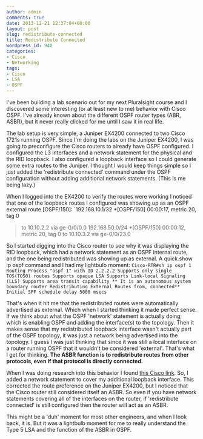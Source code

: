 ```yaml
---
author: admin
comments: true
date: 2013-12-21 12:37:04+00:00
layout: post
slug: redistribute-connected
title: Redistribute Connected
wordpress_id: 940
categories:
- Cisco
- Networking
tags:
- Cisco
- LSA
- OSPF
---
```


I've been building a lab scenario out for my next Pluralsight course and I discovered some interesting (or at least new to me) behavior with Cisco OSPF. I've already known about the different OSPF router types (ABR, ASBR), but it never really clicked for me until I saw it in real life.

The lab setup is very simple, a Juniper EX4200 connected to two Cisco 1721s running OSPF. Since I'm doing the labs on the Juniper EX4200, I was going to preconfigure the Cisco routers to already have OSPF configured. I configured the L3 interfaces and a network statement for the physical and the RID loopback. I also configured a loopback interface so I could generate some extra routes to the Juniper. I thought I would keep things simple so I just added the 'redistribute connected' command under the OSPF configuration without adding additional network statements. (This is me being lazy.)

When I logged into the EX4200 to verify the routes were working I noticed that one of the loopback routes I configured was showing up as an OSPF external route [OSPF/150]:
`192.168.10.1/32 *[OSPF/150] 00:00:17, metric 20, tag 0
> to 10.10.2.2 via ge-0/0/0.0
192.168.50.0/24 *[OSPF/150] 00:00:12, metric 20, tag 0
> to 10.10.3.2 via ge-0/0/23.0
`

So I started digging into the Cisco router to see why it was displaying the RID loopback, which had a network statement as an OSPF internal route, and the one being redistributed was showing up as external. A quick show ip ospf command and I had my lightbulb moment:
`Cisco-RTR#sh ip ospf 1
Routing Process "ospf 1" with ID 2.2.2.2
Supports only single TOS(TOS0) routes
Supports opaque LSA
Supports Link-local Signaling (LLS)
Supports area transit capability
** It is an autonomous system boundary router
Redistributing External Routes from,
connected**
Initial SPF schedule delay 5000 msecs`

That's when it hit me that the redistributed routes were automatically advertised as external. Which when I started thinking it made perfect sense. If we think about what the OSPF 'network' statement is actually doing; which is enabling OSPF and adding the interface(s) to the topology. Then it makes sense that my redistributed loopback interface wasn't actually part of the OSPF topology, it was just a network being advertised into the topology. I guess I was just thinking that since it was still a local interface on a router running OSPF that it wouldn't be considered 'external'. That's what I get for thinking. **The ASBR function is to redistribute routes from other protocols, even if that protocol is directly connected.**

When I was doing research into this behavior I found [this Cisco link](http://www.cisco.com/en/US/tech/tk365/technologies_tech_note09186a0080094707.shtml). So, I added a network statement to cover my additional loopback interface. This corrected the route preference on the Juniper EX4200, but I noticed that the Cisco router still considered itself an ASBR. So even if you have network statements covering all of the interfaces on the router, if 'redistribute connected' is still configured then the router will act as an ASBR.

This might be a 'duh' moment for most other engineers, and when I look back, it is. But it was a lightbulb moment for me to really understand the Type 5 LSA and the function of the ASBR in OSPF.
